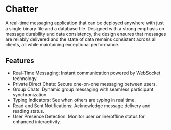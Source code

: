 # Chatter
A real-time messaging application that can be deployed anywhere with just a single binary file and a database file. Designed with a strong emphasis on message durability and data consistency, the design ensures that messages are reliably delivered and the state of data remains consistent across all clients, all while maintaining exceptional performance.

## Features
- Real-Time Messaging: Instant communication powered by WebSocket technology.
- Private Direct Chats: Secure one-on-one messaging between users.
- Group Chats: Dynamic group messaging with seamless participant synchronization.
- Typing Indicators: See when others are typing in real time.
- Read and Sent Notifications: Acknowledge message delivery and reading status.
- User Presence Detection: Monitor user online/offline status for enhanced interactivity.

